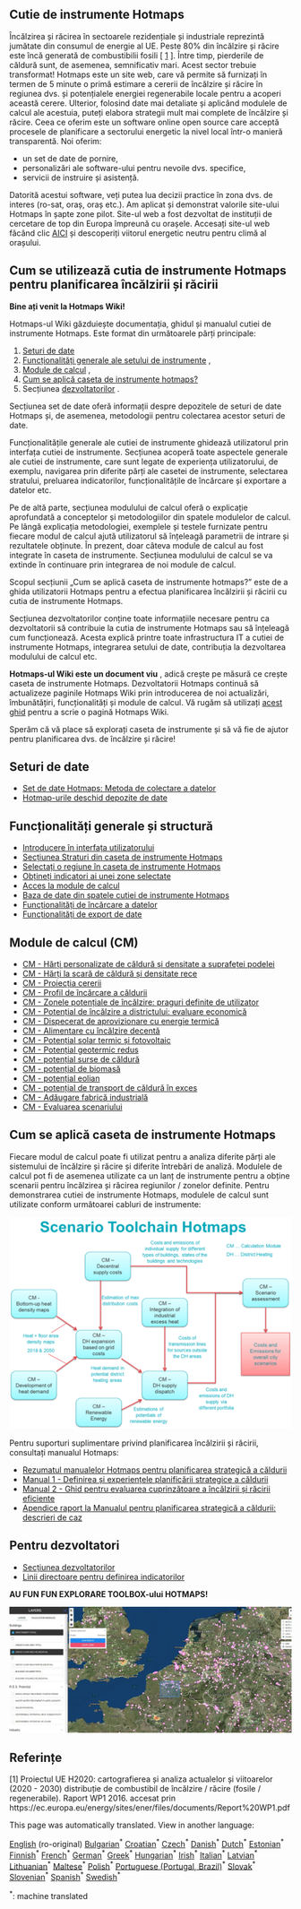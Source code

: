 <h2> Cutie de instrumente Hotmaps </h2><p> Încălzirea și răcirea în sectoarele rezidențiale și industriale reprezintă jumătate din consumul de energie al UE. Peste 80% din încălzire și răcire este încă generată de combustibilii fosili [ <a href="#References">1</a> ]. Între timp, pierderile de căldură sunt, de asemenea, semnificativ mari. Acest sector trebuie transformat! Hotmaps este un site web, care vă permite să furnizați în termen de 5 minute o primă estimare a cererii de încălzire și răcire în regiunea dvs. și potențialele energiei regenerabile locale pentru a acoperi această cerere. Ulterior, folosind date mai detaliate și aplicând modulele de calcul ale acestuia, puteți elabora strategii mult mai complete de încălzire și răcire. Ceea ce oferim este un software online open source care acceptă procesele de planificare a sectorului energetic la nivel local într-o manieră transparentă. Noi oferim: </p><ul><li> un set de date de pornire, </li><li> personalizări ale software-ului pentru nevoile dvs. specifice, </li><li> servicii de instruire și asistență. </li></ul><p> Datorită acestui software, veți putea lua decizii practice în zona dvs. de interes (ro-sat, oraș, oraș etc.). Am aplicat și demonstrat valorile site-ului Hotmaps în șapte zone pilot. Site-ul web a fost dezvoltat de instituții de cercetare de top din Europa împreună cu orașele. Accesați site-ul web făcând clic <a href="https://www.hotmaps.hevs.ch/map">AICI</a> și descoperiți viitorul energetic neutru pentru climă al orașului. </p><h2> Cum se utilizează cutia de instrumente Hotmaps pentru planificarea încălzirii și răcirii </h2><p> <strong>Bine ați venit la Hotmaps Wiki!</strong> </p><p> Hotmaps-ul Wiki găzduiește documentația, ghidul și manualul cutiei de instrumente Hotmaps. Este format din următoarele părți principale: </p><ol><li> <a href="#Data-sets">Seturi de date</a> </li><li> <a href="#General-tool-functionalities-and-structure">Funcționalități generale ale setului de instrumente</a> , </li><li> <a href="#Calculation-modules-cm">Module de calcul</a> , </li><li> <a href="#How-to-apply-Hotmaps-toolbox">Cum se aplică caseta de instrumente hotmaps?</a> </li><li> Secțiunea <a href="#For-developers">dezvoltatorilor</a> . </li></ol><p> Secțiunea set de date oferă informații despre depozitele de seturi de date Hotmaps și, de asemenea, metodologii pentru colectarea acestor seturi de date. </p><p> Funcționalitățile generale ale cutiei de instrumente ghidează utilizatorul prin interfața cutiei de instrumente. Secțiunea acoperă toate aspectele generale ale cutiei de instrumente, care sunt legate de experiența utilizatorului, de exemplu, navigarea prin diferite părți ale casetei de instrumente, selectarea stratului, preluarea indicatorilor, funcționalitățile de încărcare și exportare a datelor etc. </p><p> Pe de altă parte, secțiunea modulului de calcul oferă o explicație aprofundată a conceptelor și metodologiilor din spatele modulelor de calcul. Pe lângă explicația metodologiei, exemplele și testele furnizate pentru fiecare modul de calcul ajută utilizatorul să înțeleagă parametrii de intrare și rezultatele obținute. În prezent, doar câteva module de calcul au fost integrate în caseta de instrumente. Secțiunea modulului de calcul se va extinde în continuare prin integrarea de noi module de calcul. </p><p> Scopul secțiunii „Cum se aplică caseta de instrumente hotmaps?” este de a ghida utilizatorii Hotmaps pentru a efectua planificarea încălzirii și răcirii cu cutia de instrumente Hotmaps. </p><p> Secțiunea dezvoltatorilor conține toate informațiile necesare pentru ca dezvoltatorii să contribuie la cutia de instrumente Hotmaps sau să înțeleagă cum funcționează. Acesta explică printre toate infrastructura IT a cutiei de instrumente Hotmaps, integrarea setului de date, contribuția la dezvoltarea modulului de calcul etc. </p><p> <strong>Hotmaps-ul Wiki este un document viu</strong> , adică crește pe măsură ce crește caseta de instrumente Hotmaps. Dezvoltatorii Hotmaps continuă să actualizeze paginile Hotmaps Wiki prin introducerea de noi actualizări, îmbunătățiri, funcționalități și module de calcul. Vă rugăm să utilizați <a href="https://github.com/HotMaps/hotmaps_wiki/wiki/Guidelines-for-writing-a-Hotmaps-Wiki-page">acest ghid</a> pentru a scrie o pagină Hotmaps Wiki. </p><p> Sperăm că vă place să explorați caseta de instrumente și să vă fie de ajutor pentru planificarea dvs. de încălzire și răcire! </p><h2> Seturi de date </h2><ul><li> <a href="Hotmaps-data-set-method-of-data-collection">Set de date Hotmaps: Metoda de colectare a datelor</a> </li><li> <a href="Hotmaps-open-data-repositories">Hotmap-urile deschid depozite de date</a> </li></ul><h2> Funcționalități generale și structură </h2><ul><li> <a href="Introduction-to-user-interface">Introducere în interfața utilizatorului</a> </li><li> <a href="Layers-section-in-the-Hotmaps-toolbox">Secțiunea Straturi din caseta de instrumente Hotmaps</a> </li><li> <a href="Select-a-region-in-the-Hotmaps-toolbox">Selectați o regiune în caseta de instrumente Hotmaps</a> </li><li> <a href="Retrieve-indicators-of-a-selected-area">Obțineți indicatori ai unei zone selectate</a> </li><li> <a href="Access-to-calculation-modules">Acces la module de calcul</a> </li><li> <a href="Database-behind-the-Hotmaps-toolbox">Baza de date din spatele cutiei de instrumente Hotmaps</a> </li><li> <a href="Data-upload-functionalities">Funcționalități de încărcare a datelor</a> </li><li> <a href="Data-export-functionalities">Funcționalități de export de date</a> </li></ul><h2> Module de calcul (CM) </h2><ul><li> <a href="CM-Customized-heat-and-floor-area-density-maps">CM - Hărți personalizate de căldură și densitate a suprafeței podelei</a> </li><li> <a href="CM-Scale-heat-and-cool-density-maps">CM - Hărți la scară de căldură și densitate rece</a> </li><li> <a href="CM-Demand-projection">CM - Proiecția cererii</a> </li><li> <a href="CM-Heat-load-profiles">CM - Profil de încărcare a căldurii</a> </li><li> <a href="CM-District-heating-potential-areas-user-defined-thresholds">CM - Zonele potențiale de încălzire: praguri definite de utilizator</a> </li><li> <a href="CM-District-heating-potential-economic-assessment">CM - Potențial de încălzire a districtului: evaluare economică</a> </li><li> <a href="CM-District-heating-supply-dispatch">CM - Dispecerat de aprovizionare cu energie termică</a> </li><li> <a href="CM-Decentral-heating-supply">CM - Alimentare cu încălzire decentă</a> </li><li> <a href="CM-Solar-thermal-and-PV-potential">CM - Potențial solar termic și fotovoltaic</a> </li><li> <a href="CM-Shallow-geothermal-potential">CM - Potențial geotermic redus</a> </li><li> <a href="CM-Heat-source-potential">CM - potențial surse de căldură</a> </li><li> <a href="CM-Biomass-potential">CM - potențial de biomasă</a> </li><li> <a href="CM-Wind-potential">CM - potențial eolian</a> </li><li> <a href="CM-Excess-heat-transport-potential">CM - potențial de transport de căldură în exces</a> </li><li> <a href="CM-add-industry-plant">CM - Adăugare fabrică industrială</a> </li><li> <a href="CM-Scenario-assessment">CM - Evaluarea scenariului</a> </li></ul><h2> Cum se aplică caseta de instrumente Hotmaps </h2><p> Fiecare modul de calcul poate fi utilizat pentru a analiza diferite părți ale sistemului de încălzire și răcire și diferite întrebări de analiză. Modulele de calcul pot fi de asemenea utilizate ca un lanț de instrumente pentru a obține scenarii pentru încălzirea și răcirea regiunilor / zonelor definite. Pentru demonstrarea cutiei de instrumente Hotmaps, modulele de calcul sunt utilizate conform următoarei cabluri de instrumente: </p><p><img alt="" src="https://github.com/HotMaps/hotmaps_wiki/blob/master/Images/Hotmaps_toolchain_2019-05-09.png"/></p><p> Pentru suporturi suplimentare privind planificarea încălzirii și răcirii, consultați manualul Hotmaps: </p><ul><li> <a href="https://www.hotmaps-project.eu/wp-content/uploads/2019/04/Summary-Hotmaps-Handbook.pdf">Rezumatul manualelor Hotmaps pentru planificarea strategică a căldurii</a> </li><li> <a href="https://vbn.aau.dk/da/publications/definition-amp-experiences-of-strategic-heat-planning">Manual 1 - Definirea și experiențele planificării strategice a căldurii</a> </li><li> <a href="https://vbn.aau.dk/da/publications/guidance-for-the-comprehensive-assessment-of-efficient-heating-an">Manual 2 - Ghid pentru evaluarea cuprinzătoare a încălzirii și răcirii eficiente</a> </li><li> <a href="https://vbn.aau.dk/da/publications/appendix-report-to-the-hotmaps-handbook-for-strategic-heat-planni">Apendice raport la Manualul pentru planificarea strategică a căldurii: descrieri de caz</a> </li></ul><h2> Pentru dezvoltatori </h2><ul><li> <a href="Developers">Secțiunea dezvoltatorilor</a> </li><li> <a href="Guidelines-for-defining-indicators">Linii directoare pentru definirea indicatorilor</a> </li></ul><p> <strong>AU FUN FUN EXPLORARE TOOLBOX-ului HOTMAPS!</strong> </p><p><img alt="" src="https://github.com/HotMaps/hotmaps_wiki/blob/master/Images/Hotmaps_test.JPG"/></p><h2> Referințe </h2><p> [1] Proiectul UE H2020: cartografierea și analiza actualelor și viitoarelor (2020 - 2030) distribuție de combustibil de încălzire / răcire (fosile / regenerabile). Raport WP1 2016. accesat prin https://ec.europa.eu/energy/sites/ener/files/documents/Report%20WP1.pdf </p>

This page was automatically translated. View in another language:

[English](../en/Home.md) (ro-original) [Bulgarian](../bg/Home.md)<sup>\*</sup> [Croatian](../hr/Home.md)<sup>\*</sup> [Czech](../cs/Home.md)<sup>\*</sup> [Danish](../da/Home.md)<sup>\*</sup> [Dutch](../nl/Home.md)<sup>\*</sup> [Estonian](../et/Home.md)<sup>\*</sup> [Finnish](../fi/Home.md)<sup>\*</sup> [French](../fr/Home.md)<sup>\*</sup> [German](../de/Home.md)<sup>\*</sup> [Greek](../el/Home.md)<sup>\*</sup> [Hungarian](../hu/Home.md)<sup>\*</sup> [Irish](../ga/Home.md)<sup>\*</sup> [Italian](../it/Home.md)<sup>\*</sup> [Latvian](../lv/Home.md)<sup>\*</sup> [Lithuanian](../lt/Home.md)<sup>\*</sup> [Maltese](../mt/Home.md)<sup>\*</sup> [Polish](../pl/Home.md)<sup>\*</sup> [Portuguese (Portugal, Brazil)](../pt/Home.md)<sup>\*</sup>  [Slovak](../sk/Home.md)<sup>\*</sup> [Slovenian](../sl/Home.md)<sup>\*</sup> [Spanish](../es/Home.md)<sup>\*</sup> [Swedish](../sv/Home.md)<sup>\*</sup> 

<sup>\*</sup>: machine translated
